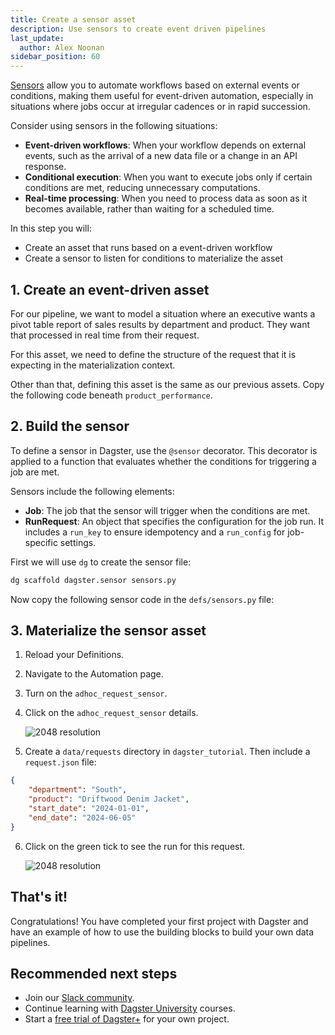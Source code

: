 ```yaml
---
title: Create a sensor asset
description: Use sensors to create event driven pipelines
last_update:
  author: Alex Noonan
sidebar_position: 60
---
```


[Sensors](/guides/automate/sensors) allow you to automate workflows based on external events or conditions, making them useful for event-driven automation, especially in situations where jobs occur at irregular cadences or in rapid succession.

Consider using sensors in the following situations:

- **Event-driven workflows**: When your workflow depends on external events, such as the arrival of a new data file or a change in an API response.
- **Conditional execution**: When you want to execute jobs only if certain conditions are met, reducing unnecessary computations.
- **Real-time processing**: When you need to process data as soon as it becomes available, rather than waiting for a scheduled time.

In this step you will:

- Create an asset that runs based on a event-driven workflow
- Create a sensor to listen for conditions to materialize the asset

## 1. Create an event-driven asset

For our pipeline, we want to model a situation where an executive wants a pivot table report of sales results by department and product. They want that processed in real time from their request.

For this asset, we need to define the structure of the request that it is expecting in the materialization context.

Other than that, defining this asset is the same as our previous assets. Copy the following code beneath `product_performance`.

<CodeExample
  path="docs_snippets/docs_snippets/guides/tutorials/etl_tutorial/defs/assets.py"
  language="python"
  startAfter="start_adhoc_asset"
  endBefore="end_adhoc_asset"
/>

## 2. Build the sensor

To define a sensor in Dagster, use the `@sensor` decorator. This decorator is applied to a function that evaluates whether the conditions for triggering a job are met.

Sensors include the following elements:

- **Job**: The job that the sensor will trigger when the conditions are met.
- **RunRequest**: An object that specifies the configuration for the job run. It includes a `run_key` to ensure idempotency and a `run_config` for job-specific settings.

First we will use `dg` to create the sensor file:

```bash
dg scaffold dagster.sensor sensors.py
```

Now copy the following sensor code in the `defs/sensors.py` file:

<CodeExample
  path="docs_snippets/docs_snippets/guides/tutorials/etl_tutorial/defs/sensors.py"
  language="python"
/>

## 3. Materialize the sensor asset

1. Reload your Definitions.

2. Navigate to the Automation page.

3. Turn on the `adhoc_request_sensor`.

4. Click on the `adhoc_request_sensor` details.

   ![2048 resolution](/images/tutorial/etl-tutorial/sensor-evaluation.png)

5. Create a `data/requests` directory in `dagster_tutorial`. Then include a `request.json` file:

  ```json
  {
      "department": "South",
      "product": "Driftwood Denim Jacket",
      "start_date": "2024-01-01",
      "end_date": "2024-06-05"
  }
  ```

6. Click on the green tick to see the run for this request.

   ![2048 resolution](/images/tutorial/etl-tutorial/sensor-asset-run.png)

## That's it!

Congratulations! You have completed your first project with Dagster and have an example of how to use the building blocks to build your own data pipelines.

## Recommended next steps

- Join our [Slack community](https://dagster.io/slack).
- Continue learning with [Dagster University](https://courses.dagster.io/) courses.
- Start a [free trial of Dagster+](https://dagster.cloud/signup) for your own project.
